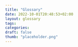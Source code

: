 ```yaml
---
title: "Glossary"
date: 2022-10-01T20:48:53+02:00
layout: glossary
tags:
categories:
draft: false
thumb: "placeholder.png"
---
```

